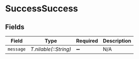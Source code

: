 # SuccessSuccess


## Fields

| Field                 | Type                  | Required              | Description           |
| --------------------- | --------------------- | --------------------- | --------------------- |
| `message`             | *T.nilable(::String)* | :heavy_minus_sign:    | N/A                   |